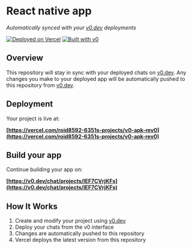 # React native app

*Automatically synced with your [v0.dev](https://v0.dev) deployments*

[![Deployed on Vercel](https://img.shields.io/badge/Deployed%20on-Vercel-black?style=for-the-badge&logo=vercel)](https://vercel.com/roid8592-6351s-projects/v0-apk-rev0)
[![Built with v0](https://img.shields.io/badge/Built%20with-v0.dev-black?style=for-the-badge)](https://v0.dev/chat/projects/IEF7CVrjKFs)

## Overview

This repository will stay in sync with your deployed chats on [v0.dev](https://v0.dev).
Any changes you make to your deployed app will be automatically pushed to this repository from [v0.dev](https://v0.dev).

## Deployment

Your project is live at:

**[https://vercel.com/roid8592-6351s-projects/v0-apk-rev0](https://vercel.com/roid8592-6351s-projects/v0-apk-rev0)**

## Build your app

Continue building your app on:

**[https://v0.dev/chat/projects/IEF7CVrjKFs](https://v0.dev/chat/projects/IEF7CVrjKFs)**

## How It Works

1. Create and modify your project using [v0.dev](https://v0.dev)
2. Deploy your chats from the v0 interface
3. Changes are automatically pushed to this repository
4. Vercel deploys the latest version from this repository